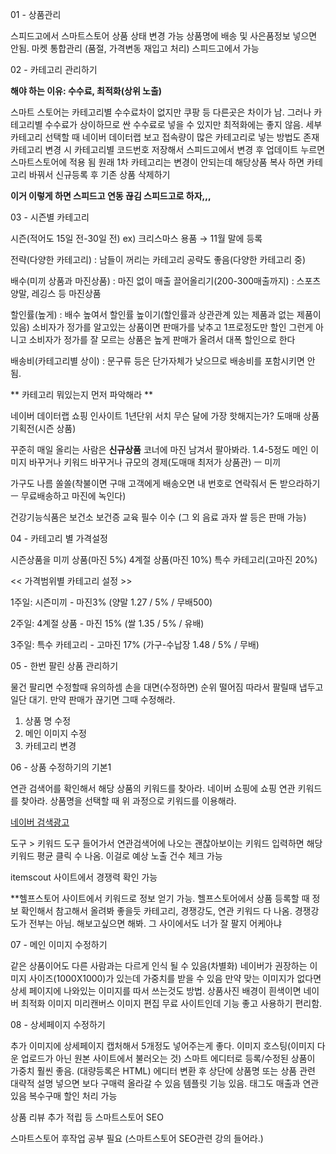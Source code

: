 01 - 상품관리

스피드고에서 스마트스토어 상품 상태 변경 가능
상품명에 배송 및 사은품정보 넣으면 안됨.
마켓 통합관리 (품절, 가격변동 재입고 처리) 스피드고에서 가능

02 - 카테고리 관리하기

**해야 하는 이유: 수수료, 최적화(상위 노출)**

스마트 스토어는 카테고리별 수수료차이 없지만 쿠팡 등 다른곳은 차이가 남.
그러나 카테고리별 수수료가 상이하므로 싼 수수료로 넣을 수 있지만 최적화에는 좋지 않음.
세부 카테고리 선택할 때 네이버 데이터랩 보고 접속량이 많은 카테고리로 넣는 방법도 존재
카테고리 변경 시 카테고리별 코드번호 저장해서 스피드고에서 변경 후 업데이트 누르면 스마트스토어에 적용 됨
원래 1차 카테고리는 변경이 안되는데 해당상품 복사 하면 카테고리 바꿔서 신규등록 후 기존 상품 삭제하기

**이거 이렇게 하면 스피드고 연동 끊김 스피드고로 하자,,,**

03 - 시즌별 카테고리

시즌(적어도 15일 전-30일 전)
ex) 크리스마스 용품 → 11월 말에 등록

전략(다양한 카테고리)
:  남들이 꺼리는 카테고리 공략도 좋음(다양한 카테고리 중)

배수(미끼 상품과 마진상품)
:  마진 없이 매출 끌어올리기(200-300매출까지)
:  스포츠 양말, 레깅스 등 마진상품

할인률(높게)
:  배수 높여서 할인률 높이기(할인률과 상관관계 있는 제품과 없는 제품이 있음)
소비자가 정가를 알고있는 상품이면 판매가를 낮추고 1프로정도만 할인
그런게 아니고 소비자가 정가를 잘 모르는 상품은 높게 판매가 올려서 대폭 할인으로 한다

배송비(카테고리별 상이)
:  문구류 등은 단가자체가 낮으므로 배송비를 포함시키면 안됨.

** 카테고리 뭐있는지 먼저 파악해라 **

네이버 데이터랩 쇼핑 인사이트 1년단위 서치
무슨 달에 가장 핫해지는가?
도매매 상품 기획전(시즌 상품)

꾸준히 매일 올리는 사람은 **신규상품** 코너에 마진 남겨서 팔아봐라. 1.4-5정도
메인 이미지 바꾸거나 키워드 바꾸거나
규모의 경제(도매매 최저가 상품관) ㅡ 미끼

가구도 나름 쏠쏠(착불이면 구매 고객에게 배송오면 내 번호로 연락줘서 돈 받으라하기 ㅡ 무료배송하고 마진에 녹인다)

건강기능식품은 보건소 보건증 교육 필수 이수 (그 외 음료 과자 쌀 등은 판매 가능)

04 - 카테고리 별 가격설정

시즌상품을 미끼 상품(마진 5%)
4계절 상품(마진 10%)
특수 카테고리(고마진 20%)

<< 가격범위별 카테고리 설정 >>

1주일: 시즌미끼 - 마진3%
(양말 1.27 / 5% / 무배500)

2주일: 4계절 상품 - 마진 15%
(쌀 1.35 / 5% / 유배)

3주일: 특수 카테고리 - 고마진 17%
(가구-수납장 1.48 / 5% / 무배)

05 - 한번 팔린 상품 관리하기

물건 팔리면 수정할때 유의하셈 손을 대면(수정하면) 순위 떨어짐
따라서 팔릴때 냅두고 일단 대기. 만약 판매가 끊기면 그때 수정해라.
1. 상품 명 수정
2. 메인 이미지 수정
3. 카테고리 변경

06 - 상품 수정하기의 기본1

연관 검색어를 확인해서 해당 상품의 키워드를 찾아라.
네이버 쇼핑에 쇼핑 연관 키워드를 찾아라.
상품명을 선택할 때 위 과정으로 키워드를 이용해라.

[네이버 검색광고](http://searchad.naver.com)

도구 > 키워드 도구
들어가서 연관검색어에 나오는 괜찮아보이는 키워드 입력하면 해당 키워드 평균 클릭 수 나옴.
이걸로 예상 노출 건수 체크 가능

itemscout 사이트에서 경쟁력 확인 가능

**헬프스토어 사이트에서 키워드로 정보 얻기 가능.
헬프스토어에서 상품 등록할 때 정보 확인해서 참고해서 올려봐 좋을듯
카테고리, 경쟁강도, 연관 키워드 다 나옴.
경쟁강도가 전부는 아님. 해보고싶으면 해봐. 그 사이에서도 너가 잘 팔지 어케아냐

07 - 메인 이미지 수정하기

같은 상품이어도 다른 사람과는 다르게 인식 될 수 있음(차별화)
네이버가 권장하는 이미지 사이즈(1000X1000)가 있는데 가중치를 받을 수 있음
만약 맞는 이미지가 없다면 상세 페이지에 나와있는 이미지를 따서 쓰는것도 방법.
상품사진 배경이 흰색이면 네이버 최적화 이미지
미리캔버스 이미지 편집 무료 사이트인데 기능 좋고 사용하기 편리함.

08 - 상세페이지 수정하기

추가 이미지에 상세페이지 캡처해서 5개정도 넣어주는게 좋다.
이미지 호스팅(이미지 다운 업로드가 아닌 원본 사이트에서 불러오는 것)
스마트 에디터로 등록/수정된 상품이 가중치 훨씬 좋음. (대량등록은 HTML)
에디터 변환 후 상단에 상품명 또는 상품 관련 대략적 설명 넣으면 보다 구매력 올라갈 수 있음
템플릿 기능 있음.
태그도 매출과 연관있음
복수구매 할인 처리 가능

상품 리뷰 추가 적립 등 스마트스토어 SEO

스마트스토어 후작업 공부 필요 (스마트스토어 SEO관련 강의 들어라.)
